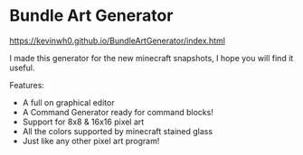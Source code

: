 # Bundle Art Generator

https://kevinwh0.github.io/BundleArtGenerator/index.html

I made this generator for the new minecraft snapshots, I hope you will find it useful.

Features:

- A full on graphical editor
- A Command Generator ready for command blocks!
- Support for 8x8 & 16x16 pixel art
- All the colors supported by minecraft stained glass
- Just like any other pixel art program!

